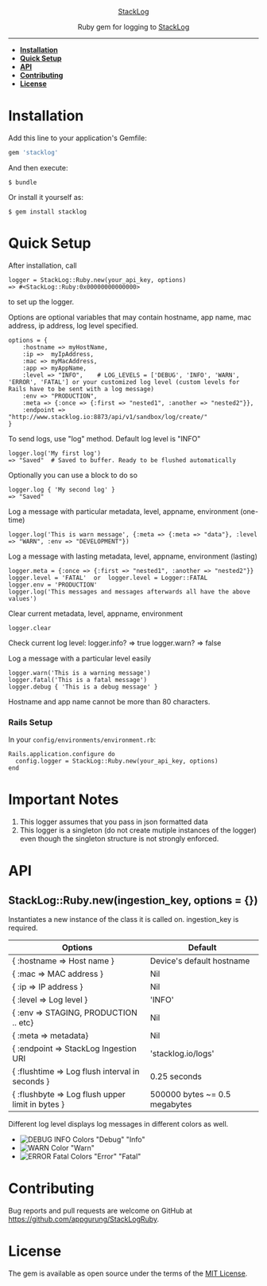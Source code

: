 
<p align="center">
  <a href="https://stacklog.io">
    StackLog
  </a>
  <p align="center">Ruby gem for logging to <a href="https://stacklog.io">StackLog</a></p>
</p>

---

* **[Installation](#installation)**
* **[Quick Setup](#quick-setup)**
* **[API](#api)**
* **[Contributing](#contributing)**
* **[License](#license)**

# Installation

Add this line to your application's Gemfile:

```ruby
gem 'stacklog'
```

And then execute:

    $ bundle

Or install it yourself as:

    $ gem install stacklog



# Quick Setup

After installation, call

    logger = StackLog::Ruby.new(your_api_key, options)
    => #<StackLog::Ruby:0x00000000000000>

to set up the logger.

Options are optional variables that may contain hostname, app name, mac address, ip address, log level specified.

    options = {
        :hostname => myHostName,
        :ip =>  myIpAddress,
        :mac => myMacAddress,
        :app => myAppName,
        :level => "INFO",    # LOG_LEVELS = ['DEBUG', 'INFO', 'WARN', 'ERROR', 'FATAL'] or your customized log level (custom levels for Rails have to be sent with a log message)
        :env => "PRODUCTION",
        :meta => {:once => {:first => "nested1", :another => "nested2"}},
        :endpoint => "http://www.stacklog.io:8873/api/v1/sandbox/log/create/"
    }

To send logs, use "log" method. Default log level is "INFO"

    logger.log('My first log')
    => "Saved"  # Saved to buffer. Ready to be flushed automatically

Optionally you can use a block to do so

    logger.log { 'My second log' }
    => "Saved"

Log a message with particular metadata, level, appname, environment (one-time)

    logger.log('This is warn message', {:meta => {:meta => "data"}, :level => "WARN", :env => "DEVELOPMENT"})

Log a message with lasting metadata, level, appname, environment (lasting)

    logger.meta = {:once => {:first => "nested1", :another => "nested2"}}
    logger.level = 'FATAL'  or  logger.level = Logger::FATAL
    logger.env = 'PRODUCTION'
    logger.log('This messages and messages afterwards all have the above values')

Clear current metadata, level, appname, environment

    logger.clear

Check current log level:
    logger.info? => true
    logger.warn? => false

Log a message with a particular level easily

    logger.warn('This is a warning message')
    logger.fatal('This is a fatal message')
    logger.debug { 'This is a debug message' }


Hostname and app name cannot be more than 80 characters.

### Rails Setup
In your `config/environments/environment.rb`:

  ```
  Rails.application.configure do
    config.logger = StackLog::Ruby.new(your_api_key, options)
  end
  ```

# Important Notes

1. This logger assumes that you pass in json formatted data
2. This logger is a singleton (do not create mutiple instances of the logger) even though the singleton structure is not strongly enforced.

# API

## StackLog::Ruby.new(ingestion_key, options = {})

Instantiates a new instance of the class it is called on. ingestion_key is required.

| Options | Default |
|---------|---------|
|{ :hostname => Host name } | Device's default hostname |
|{ :mac => MAC address } | Nil |
|{ :ip => IP address } | Nil |
|{ :level => Log level } | 'INFO' |
|{ :env => STAGING, PRODUCTION .. etc} | Nil |
|{ :meta => metadata} | Nil |
|{ :endpoint => StackLog Ingestion URI | 'stacklog.io/logs' |
|{ :flushtime => Log flush interval in seconds } | 0.25 seconds |
|{ :flushbyte => Log flush upper limit in bytes } | 500000 bytes ~= 0.5 megabytes |

Different log level displays log messages in different colors as well.
- ![DEBUG INFO Colors](https://placehold.it/15/515151/000000?text=+)   "Debug"  "Info"
- ![WARN Color](https://placehold.it/15/ec9563/000000?text=+)   "Warn"
- ![ERROR Fatal Colors](https://placehold.it/15/e37e7d/000000?text=+)   "Error"  "Fatal"



# Contributing

Bug reports and pull requests are welcome on GitHub at https://github.com/appgurung/StackLogRuby.



# License

The gem is available as open source under the terms of the [MIT License](http://opensource.org/licenses/MIT).
